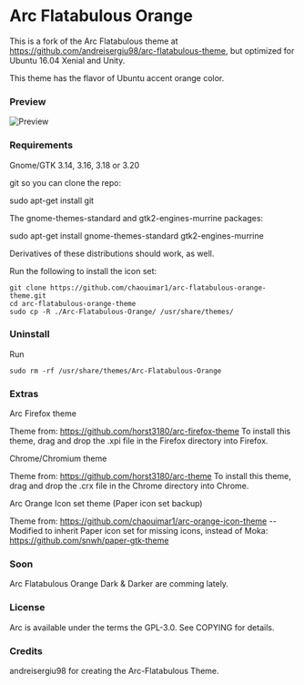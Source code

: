 # Arc Flatabulous Orange
This is a fork of the Arc Flatabulous theme at https://github.com/andreisergiu98/arc-flatabulous-theme, but optimized for Ubuntu 16.04 Xenial and Unity.

This theme has the flavor of Ubuntu accent orange color.

### Preview
![Preview](https://i.imgur.com/Iyxz3IO.png)

### Requirements

Gnome/GTK 3.14, 3.16, 3.18 or 3.20

git so you can clone the repo:

sudo apt-get install git

The gnome-themes-standard and gtk2-engines-murrine packages:

sudo apt-get install gnome-themes-standard gtk2-engines-murrine

Derivatives of these distributions should work, as well.

Run the following to install the icon set:

    git clone https://github.com/chaouimar1/arc-flatabulous-orange-theme.git
    cd arc-flatabulous-orange-theme
    sudo cp -R ./Arc-Flatabulous-Orange/ /usr/share/themes/

### Uninstall

Run

    sudo rm -rf /usr/share/themes/Arc-Flatabulous-Orange


###	Extras

Arc Firefox theme

Theme from: https://github.com/horst3180/arc-firefox-theme To install this theme, drag and drop the .xpi file in the Firefox directory into Firefox.

Chrome/Chromium theme

Theme from: https://github.com/horst3180/arc-theme To install this theme, drag and drop the .crx file in the Chrome directory into Chrome.

Arc Orange Icon set theme (Paper icon set backup)

Theme from: https://github.com/chaouimar1/arc-orange-icon-theme -- Modified to inherit Paper icon set for missing icons, instead of Moka: https://github.com/snwh/paper-gtk-theme

### Soon
Arc Flatabulous Orange Dark & Darker are comming lately.

### License

Arc is available under the terms the GPL-3.0. See COPYING for details.

### Credits

andreisergiu98 for creating the Arc-Flatabulous Theme.
